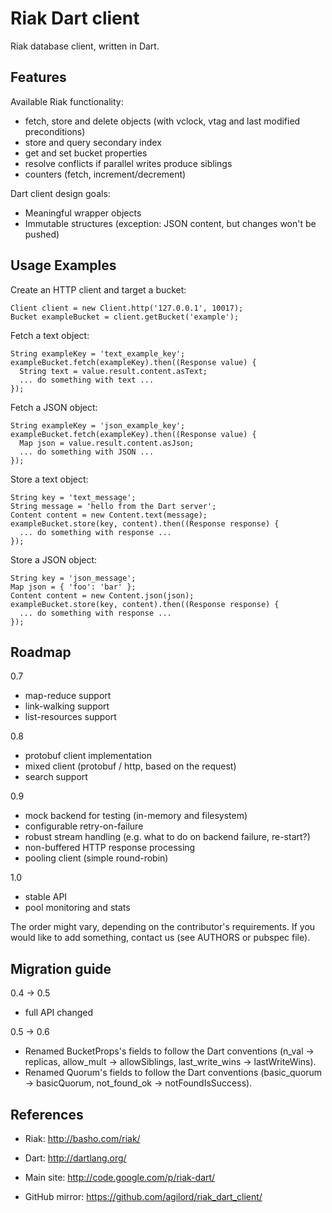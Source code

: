 
# Riak Dart client

Riak database client, written in Dart.

## Features

Available Riak functionality:
- fetch, store and delete objects (with vclock, vtag and last modified preconditions)
- store and query secondary index
- get and set bucket properties
- resolve conflicts if parallel writes produce siblings
- counters (fetch, increment/decrement)

Dart client design goals:
- Meaningful wrapper objects
- Immutable structures (exception: JSON content, but changes won't be pushed)

## Usage Examples

Create an HTTP client and target a bucket:

    Client client = new Client.http('127.0.0.1', 10017);
    Bucket exampleBucket = client.getBucket('example');

Fetch a text object:

    String exampleKey = 'text_example_key';
    exampleBucket.fetch(exampleKey).then((Response value) {
      String text = value.result.content.asText;
      ... do something with text ...
    });

Fetch a JSON object:

    String exampleKey = 'json_example_key';
    exampleBucket.fetch(exampleKey).then((Response value) {
      Map json = value.result.content.asJson;
      ... do something with JSON ...
    });

Store a text object:

    String key = 'text_message';
    String message = 'hello from the Dart server';
    Content content = new Content.text(message);
    exampleBucket.store(key, content).then((Response response) {
      ... do something with response ...
    });

Store a JSON object:

    String key = 'json_message';
    Map json = { 'foo': 'bar' };
    Content content = new Content.json(json);
    exampleBucket.store(key, content).then((Response response) {
      ... do something with response ...
    });

## Roadmap

0.7
- map-reduce support
- link-walking support
- list-resources support

0.8
- protobuf client implementation
- mixed client (protobuf / http, based on the request)
- search support

0.9
- mock backend for testing (in-memory and filesystem)
- configurable retry-on-failure
- robust stream handling (e.g. what to do on backend failure, re-start?)
- non-buffered HTTP response processing
- pooling client (simple round-robin)

1.0
- stable API
- pool monitoring and stats

The order might vary, depending on the contributor's requirements. If you would
like to add something, contact us (see AUTHORS or pubspec file).

## Migration guide

0.4 -> 0.5
- full API changed

0.5 -> 0.6
- Renamed BucketProps's fields to follow the Dart conventions (n_val ->
  replicas, allow_mult -> allowSiblings, last_write_wins -> lastWriteWins).
- Renamed Quorum's fields to follow the Dart conventions (basic_quorum ->
  basicQuorum, not_found_ok -> notFoundIsSuccess).

## References

- Riak: http://basho.com/riak/
- Dart: http://dartlang.org/

- Main site: http://code.google.com/p/riak-dart/
- GitHub mirror: https://github.com/agilord/riak_dart_client/
